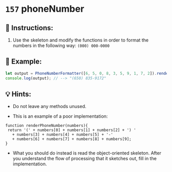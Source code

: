 # `157` phoneNumber

## 📝 Instructions:

1. Use the skeleton and modify the functions in order to format the numbers in the following way: `(000) 000-0000`

## 📎 Example:

```js
let output = PhoneNumberFormatter([6, 5, 0, 8, 3, 5, 9, 1, 7, 2]).render();
console.log(output); // --> "(650) 835-9172"
```

## 💡 Hints:

- Do not leave any methods unused.

- This is an example of a poor implementation:

```Js
function renderPhoneNumber(numbers){
 return '(' + numbers[0] + numbers[1] + numbers[2] + ') '
   + numbers[3] + numbers[4] + numbers[5] + '-'
   + numbers[6] + numbers[7] + numbers[8] + numbers[9];
}
```

- What you should do instead is read the object-oriented skeleton. After you understand the flow of processing that it sketches out, fill in the implementation.
